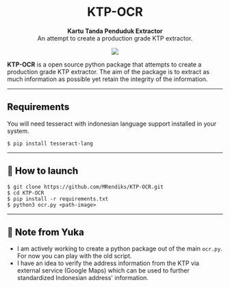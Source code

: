 <h1 align="center">
    KTP-OCR
</h1>

<p align="center">
  <strong>Kartu Tanda Penduduk Extractor</strong><br>
  An attempt to create a production grade KTP extractor.
</p>

<div align="center">
    <img src="https://rossrightangle.files.wordpress.com/2012/05/e-ktp-contoh.jpg">
</div>

**KTP-OCR** is a open source python package that attempts to create a production grade KTP extractor. The aim of the package is to extract as much information as possible yet retain the integrity of the information.

---
<h2 style="font-weight:800;">Requirements</h2>
You will need tesseract with indonesian language support installed in your system. 

```console
$ pip install tesseract-lang
```
---

<h2 style="font-weight: 800;">🚀 How to launch</h2>

```console
$ git clone https://github.com/MRendiks/KTP-OCR.git
$ cd KTP-OCR
$ pip install -r requirements.txt
$ python3 ocr.py <path-image>
```
---

<h2 style="font-weight: 800;">📝 Note from Yuka</h2>

* I am actively working to create a python package out of the main `ocr.py`. For now you can play with the old script.
* I have an idea to verify the address information from the KTP via external service (Google Maps) which can be used to further standardized Indonesian address' information.
